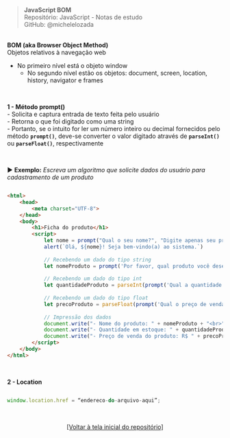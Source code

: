 > **JavaScript BOM**  
> Repositório: JavaScript - Notas de estudo  
> GitHub: @michelelozada
&nbsp;
     
&nbsp;  
**BOM (aka Browser Object Method)**  
Objetos relativos à navegação web   
  - No primeiro nível está o objeto window  
	- No segundo nível estão os objetos: document, screen, location, history, navigator e frames  

&nbsp; 

**1 - Método prompt()**  
\- Solicita e captura entrada de texto feita pelo usuário   
\- Retorna o que foi digitado como uma string  
\- Portanto, se o intuito for ler um número inteiro ou decimal fornecidos pelo método **`prompt()`**, deve-se converter o valor digitado através de **`parseInt()`** ou **`parseFloat()`**, respectivamente  
     
&nbsp;     

:arrow_forward: **Exemplo:** *Escreva um algoritmo que solicite dados do usuário para cadastramento de um produto*
```html

<html>
	<head>
		<meta charset="UTF-8">
	</head>
	<body>
		<h1>Ficha do produto</h1>
		<script>
			let nome = prompt("Qual o seu nome?", "Digite apenas seu primeiro nome");
			alert(`Olá, ${nome}! Seja bem-vindo(a) ao sistema.`)
			
			// Recebendo um dado do tipo string
			let nomeProduto = prompt('Por favor, qual produto você deseja cadastrar? '); 
			
			// Recebendo um dado do tipo int 
			let quantidadeProduto = parseInt(prompt('Qual a quantidade desse produto em estoque? '));
			
			// Recebendo um dado do tipo float 
			let precoProduto = parseFloat(prompt('Qual o preço de venda do produto? ')).toFixed(2); 
			
			// Impressão dos dados
			document.write("- Nome do produto: " + nomeProduto + "<br>");
			document.write("- Quantidade em estoque: " + quantidadeProduto + " unidades<br>");
			document.write("- Preço de venda do produto: R$ " + precoProduto + "<br>");
		</script>
	</body>
</html>
```

&nbsp;

**2 - Location**  

```js

window.location.href = “endereco-do-arquivo-aqui”;
```

&nbsp;

<div align="center">
<a href="https://github.com/michelelozada/JavaScript-Study-Notes">[Voltar à tela inicial do repositório]</a>
</div>